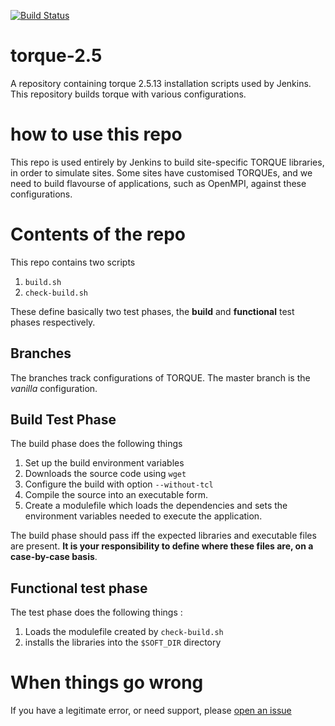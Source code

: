 [![Build Status](http://ci.sagrid.ac.za:8080/buildStatus/icon?job=torque-deploy)](http://ci.sagrid.ac.za:8080/job/torque-deploy/)
# torque-2.5

A repository containing torque 2.5.13 installation scripts used by Jenkins.
This repository builds torque with various configurations.

# how to use this repo

This repo is used entirely by Jenkins to build site-specific TORQUE libraries, in order to simulate sites.
Some sites have customised TORQUEs, and we need to build flavourse of applications, such as OpenMPI, against these configurations.

# Contents of the repo
This repo contains two scripts

  1. `build.sh`
  2. `check-build.sh`

These define basically two test phases, the **build** and **functional** test phases respectively.

## Branches

The branches track configurations of TORQUE. The master branch is the *vanilla* configuration.

## Build Test Phase

The build phase does the following things

  1. Set up the build environment variables
  2. Downloads the source code using `wget`
  3. Configure the build with option `--without-tcl`
  4. Compile the source into an executable form.
  5. Create a modulefile which loads the dependencies and sets the environment variables needed to execute the application.

The build phase should pass iff the expected libraries and executable files are present. **It is your responsibility to define where these files are, on a case-by-case basis**.

## Functional test phase

The test phase does the following things :

  1. Loads the modulefile created by `check-build.sh`
  2. installs the libraries into the `$SOFT_DIR` directory

# When things go wrong

If you have a legitimate error, or need support, please [open an issue](../../issues)
